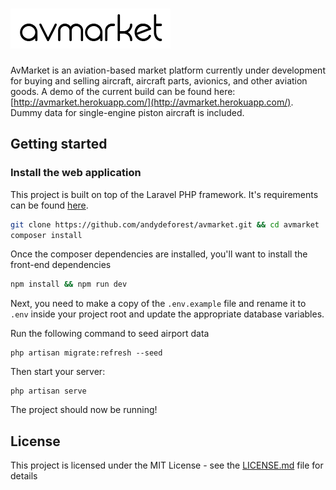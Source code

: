 # ![AvMarket](public/images/logo.png)

AvMarket is an aviation-based market platform currently under development for buying and selling aircraft, aircraft parts, avionics, and other aviation goods. A demo of the current build can be found here: [http://avmarket.herokuapp.com/](http://avmarket.herokuapp.com/). Dummy data for single-engine piston aircraft is included.

## Getting started

### Install the web application

This project is built on top of the Laravel PHP framework. It's requirements can be found [here](https://laravel.com/docs/5.7/installation#server-requirements).

``` bash
git clone https://github.com/andydeforest/avmarket.git && cd avmarket
composer install
```

Once the composer dependencies are installed, you'll want to install the front-end dependencies

``` bash
npm install && npm run dev
```

Next, you need to make a copy of the `.env.example` file and rename it to `.env` inside your project root and update the appropriate database variables.

Run the following command to seed airport data

```
php artisan migrate:refresh --seed
```

Then start your server:

```
php artisan serve
```

The project should now be running!

## License

This project is licensed under the MIT License - see the [LICENSE.md](LICENSE.md) file for details